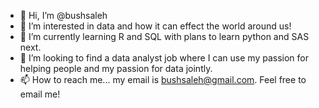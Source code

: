 - 👋 Hi, I’m @bushsaleh
- 👀 I’m interested in data and how it can effect the world around us!
- 🌱 I’m currently learning R and SQL with plans to learn python and SAS next.
-  💞️ I’m looking to find a data analyst job where I can use my passion for helping people and my passion for data jointly.
- 📫 How to reach me... my email is bushsaleh@gmail.com. Feel free to email me!

<!---
bushsaleh/bushsaleh is a ✨ special ✨ repository because its `README.md` (this file) appears on your GitHub profile.
You can click the Preview link to take a look at your changes.
--->
